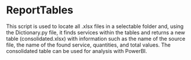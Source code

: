 # ReportTables

This script is used to locate all .xlsx files in a selectable folder and, using the Dictionary.py file, it finds services within the tables and returns a new table (consolidated.xlsx) with information such as the name of the source file, the name of the found service, quantities, and total values. The consolidated table can be used for analysis with PowerBI.
